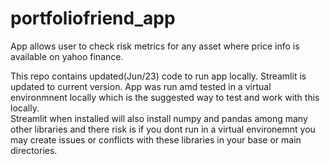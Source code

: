 # portfoliofriend_app
 App allows user to check risk metrics for any asset where price info is available on yahoo finance.  

This repo contains updated(Jun/23) code to run app locally. Streamlit is updated to current version. App was run amd tested in a virtual environmnent locally which is the suggested way to test and work with this locally.  
Streamlit when installed will also install numpy and pandas among many other libraries and there risk is if you dont run in a virtual environemnt you may create issues or conflicts with these libraries in your base or main directories.
